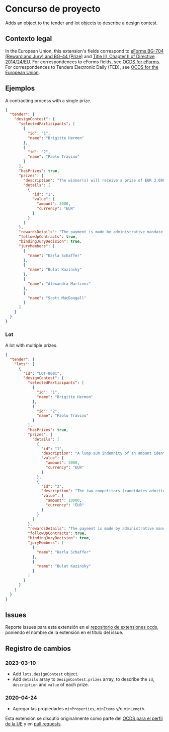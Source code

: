 # Concurso de proyecto

Adds an object to the tender and lot objects to describe a design contest.

## Contexto legal

In the European Union, this extension's fields correspond to [eForms BG-704 (Reward and Jury) and BG-44 (Prize)](https://docs.ted.europa.eu/eforms/latest/reference/business-terms/) and [Title III, Chapter II of Directive 2014/24/EU](https://eur-lex.europa.eu/legal-content/EN/TXT/?qid=1585836130257&uri=CELEX:32014L0024#d1e6612-65-1). For correspondences to eForms fields, see [OCDS for eForms](https://standard.open-contracting.org/profiles/eforms/latest/en/). For correspondences to Tenders Electronic Daily (TED), see [OCDS for the European Union](https://standard.open-contracting.org/profiles/eu/latest/en/).

## Ejemplos

A contracting process with a single prize.

```json
{
  "tender": {
    "designContest": {
      "selectedParticipants": [
        {
          "id": "1",
          "name": "Brigitte Hermon"
        },
        {
          "id": "2",
          "name": "Paolo Travino"
        }
      ],
      "hasPrizes": true,
      "prizes": {
        "description": "The winner(s) will receive a prize of EUR 3,000.00 (VAT free).",
        "details": [
          {
            "id": "1",
            "value": {
              "amount": 3000,
              "currency": "EUR"
            }
          }
        ]
      },
      "rewardsDetails": "The payment is made by administrative mandate within 30 days in accordance with the regulations in force.",
      "followUpContracts": true,
      "bindingJuryDecision": true,
      "juryMembers": [
        {
          "name": "Karla Schaffer"
        },
        {
          "name": "Bulat Kazinsky"
        },
        {
          "name": "Alexandra Martinez"
        },
        {
          "name": "Scott MacDougall"
        }
      ]
    }
  }
}
```

### Lot

A lot with multiple prizes.

```json
{
  "tender": {
    "lots": [
      {
        "id": "LOT-0001",
        "designContest": {
          "selectedParticipants": [
            {
              "id": "1",
              "name": "Brigitte Hermon"
            },
            {
              "id": "2",
              "name": "Paolo Travino"
            }
          ],
          "hasPrizes": true,
          "prizes": {
            "details": [
              {
                "id": "1",
                "description": "A lump sum indemnity of an amount identical to that paid to unsuccessful competitors will be paid to the winning team in the form of an advance on the project management contract at the end of the competition; this sum being credited to the amount of fees to be collected subsequently under the project management contract.",
                "value": {
                  "amount": 3000,
                  "currency": "EUR"
                }
              },
              {
                "id": "2",
                "description": "The two competitors (candidates admitted to compete) will receive a maximum fixed compensation of 10,000 EUR excluding tax. For the services provided, subject to the admissibility of their services with regard to the rules of the competition and compliance with the program. Compensation is fixed, in accordance with the provisions of article R. 2172-4 of the public procurement code, the buyer, on the proposal of the jury, reserves the right, in the case of a project that he deems incomplete or whose performances do not comply with the competition rules and/or the programme, to totally or partially cancel the indemnity.",
                "value": {
                  "amount": 10000,
                  "currency": "EUR"
                }
              }
            ]
          },
          "rewardsDetails": "The payment is made by administrative mandate within 30 days in accordance with the regulations in force.",
          "followUpContracts": true,
          "bindingJuryDecision": true,
          "juryMembers": [
            {
              "name": "Karla Schaffer"
            },
            {
              "name": "Bulat Kazinsky"
            }
          ]
        }
      }
    ]
  }
}
```

## Issues

Reporte issues para esta extensión en el [repositorio de extensiones ocds](https://github.com/open-contracting/ocds-extensions/issues), poniendo el nombre de la extensión en el título del issue.

## Registro de cambios

### 2023-03-10

- Add `lots.designContest` object.
- Add `details` array to `DesignContest.prizes` array, to describe the `id`, `description` and `value` of each prize.

### 2020-04-24

- Agregar las propiedades `minProperties`, `minItems` y/o `minLength`.

Esta extensión se discutió originalmente como parte del [OCDS para el perfil de la UE](https://github.com/open-contracting-extensions/european-union/issues) y en [pull requests](https://github.com/open-contracting-extensions/ocds_designContest_extension/pulls?q=is%3Apr+is%3Aclosed).
